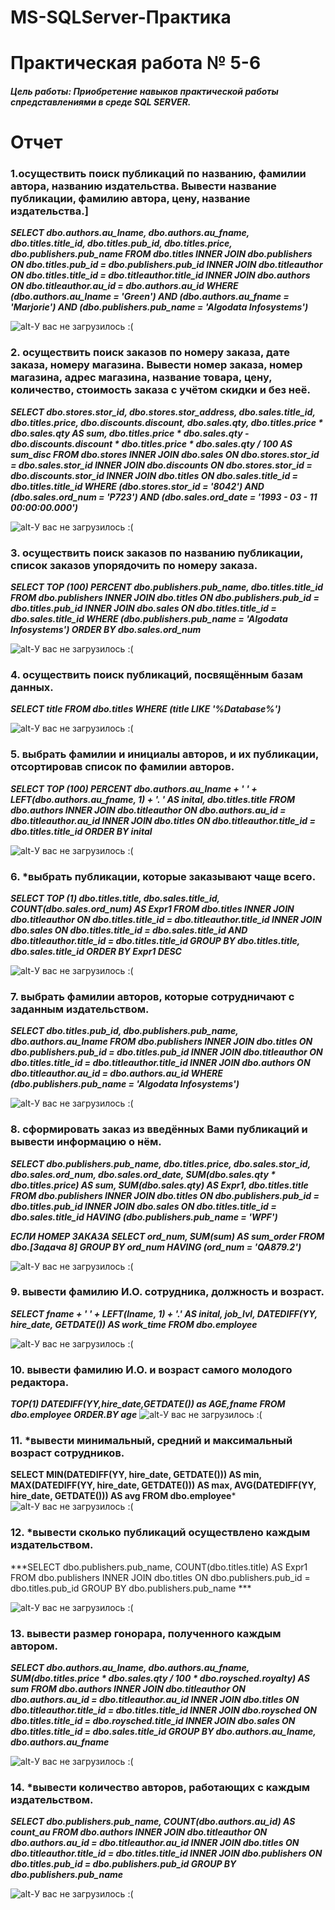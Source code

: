 # MS-SQLServer-Практика

# Практическая работа № 5-6
##### Цель работы: Приобретение навыков практической работы спредставлениями в среде SQL SERVER.

# Отчет

### 1.осуществить поиск публикаций по названию, фамилии автора, названию издательства. Вывести название публикации, фамилию автора, цену, название издательства.]
***SELECT dbo.authors.au_lname, dbo.authors.au_fname, dbo.titles.title_id, dbo.titles.pub_id, dbo.titles.price, dbo.publishers.pub_name
FROM dbo.titles INNER JOIN
dbo.publishers ON dbo.titles.pub_id = dbo.publishers.pub_id INNER JOIN
dbo.titleauthor ON dbo.titles.title_id = dbo.titleauthor.title_id INNER JOIN
dbo.authors ON dbo.titleauthor.au_id = dbo.authors.au_id
WHERE (dbo.authors.au_lname = 'Green') AND (dbo.authors.au_fname = 'Marjorie') AND (dbo.publishers.pub_name = 'Algodata Infosystems')***

![alt-У вас не загрузилось :( ](http://ipic.su/img/img7/fs/Nomer1.1569523693.png "SQLServer5-6")

### 2. осуществить поиск заказов по номеру заказа, дате заказа, номеру магазина. Вывести номер заказа, номер магазина, адрес магазина, название товара, цену, количество, стоимость заказа c учётом скидки и без неё.

***SELECT dbo.stores.stor_id, dbo.stores.stor_address, dbo.sales.title_id, dbo.titles.price, dbo.discounts.discount, dbo.sales.qty, dbo.titles.price * dbo.sales.qty AS sum,
dbo.titles.price * dbo.sales.qty - dbo.discounts.discount * dbo.titles.price * dbo.sales.qty / 100 AS sum_disc
FROM dbo.stores INNER JOIN
dbo.sales ON dbo.stores.stor_id = dbo.sales.stor_id INNER JOIN
dbo.discounts ON dbo.stores.stor_id = dbo.discounts.stor_id INNER JOIN
dbo.titles ON dbo.sales.title_id = dbo.titles.title_id
WHERE (dbo.stores.stor_id = '8042') AND (dbo.sales.ord_num = 'P723') AND (dbo.sales.ord_date = '1993 - 03 - 11 00:00:00.000')***

![alt-У вас не загрузилось :( ](http://ipic.su/img/img7/fs/nomer2.1569523726.png "SQLServer5-6")

### 3. осуществить поиск заказов по названию публикации, список заказов упорядочить по номеру заказа.

***SELECT TOP (100) PERCENT dbo.publishers.pub_name, dbo.titles.title_id
FROM dbo.publishers INNER JOIN
dbo.titles ON dbo.publishers.pub_id = dbo.titles.pub_id INNER JOIN
dbo.sales ON dbo.titles.title_id = dbo.sales.title_id
WHERE (dbo.publishers.pub_name = 'Algodata Infosystems')
ORDER BY dbo.sales.ord_num***

![alt-У вас не загрузилось :( ](http://ipic.su/img/img7/fs/nomer3.1569523744.png "SQLServer5-6")

### 4. осуществить поиск публикаций, посвящённым базам данных.
***SELECT title
FROM dbo.titles
WHERE (title LIKE '%Database%')***

![alt-У вас не загрузилось :( ](http://ipic.su/img/img7/fs/Nomer4.1569523768.png "SQLServer5-6")

### 5. выбрать фамилии и инициалы авторов, и их публикации, отсортировав список по фамилии авторов.

***SELECT TOP (100) PERCENT dbo.authors.au_lname + ' ' + LEFT(dbo.authors.au_fname, 1) + '. ' AS inital, dbo.titles.title
FROM dbo.authors INNER JOIN
dbo.titleauthor ON dbo.authors.au_id = dbo.titleauthor.au_id INNER JOIN
dbo.titles ON dbo.titleauthor.title_id = dbo.titles.title_id
ORDER BY inital***

![alt-У вас не загрузилось :( ](http://ipic.su/img/img7/fs/nomer5.1569523787.png "SQLServer5-6")

### 6. *выбрать публикации, которые заказывают чаще всего.

***SELECT TOP (1) dbo.titles.title, dbo.sales.title_id, COUNT(dbo.sales.ord_num) AS Expr1
FROM dbo.titles INNER JOIN
dbo.titleauthor ON dbo.titles.title_id = dbo.titleauthor.title_id INNER JOIN
dbo.sales ON dbo.titles.title_id = dbo.sales.title_id AND dbo.titleauthor.title_id = dbo.titles.title_id
GROUP BY dbo.titles.title, dbo.sales.title_id
ORDER BY Expr1 DESC***

![alt-У вас не загрузилось :( ](http://ipic.su/img/img7/fs/nomer6.1569523808.png "SQLServer5-6")

### 7. выбрать фамилии авторов, которые сотрудничают с заданным издательством.

***SELECT dbo.titles.pub_id, dbo.publishers.pub_name, dbo.authors.au_lname
FROM dbo.publishers INNER JOIN
dbo.titles ON dbo.publishers.pub_id = dbo.titles.pub_id INNER JOIN
dbo.titleauthor ON dbo.titles.title_id = dbo.titleauthor.title_id INNER JOIN
dbo.authors ON dbo.titleauthor.au_id = dbo.authors.au_id
WHERE (dbo.publishers.pub_name = 'Algodata Infosystems')***

![alt-У вас не загрузилось :( ](http://ipic.su/img/img7/fs/nomer7.1569523825.png "SQLServer5-6")

### 8. сформировать заказ из введённых Вами публикаций и вывести информацию о нём.

***SELECT dbo.publishers.pub_name, dbo.titles.price, dbo.sales.stor_id, dbo.sales.ord_num, dbo.sales.ord_date, SUM(dbo.sales.qty * dbo.titles.price) AS sum, SUM(dbo.sales.qty) AS Expr1, dbo.titles.title
FROM dbo.publishers INNER JOIN
dbo.titles ON dbo.publishers.pub_id = dbo.titles.pub_id INNER JOIN
dbo.sales ON dbo.titles.title_id = dbo.sales.title_id
HAVING (dbo.publishers.pub_name = 'WPF')***

***ЕСЛИ НОМЕР ЗАКАЗА
SELECT ord_num, SUM(sum) AS sum_order
FROM dbo.[Задача 8]
GROUP BY ord_num
HAVING (ord_num = 'QA879.2')***

![alt-У вас не загрузилось :( ](http://ipic.su/img/img7/fs/nomer8.1569523897.png "SQLServer5-6")

### 9. вывести фамилию И.О. сотрудника, должность и возраст.

***SELECT fname + ' ' + LEFT(lname, 1) + '.' AS inital, job_lvl, DATEDIFF(YY, hire_date, GETDATE()) AS work_time
FROM dbo.employee***

![alt-У вас не загрузилось :( ](http://ipic.su/img/img7/fs/9.1569524637.jpg "SQLServer5-6")

### 10. вывести фамилию И.О. и возраст самого молодого редактора.

***TOP(1) DATEDIFF(YY,hire_date,GETDATE()) as AGE,fname 
FROM dbo.employee
ORDER.BY age***
![alt-У вас не загрузилось :( ](http://ipic.su/img/img7/fs/nomer10.1569523922.png "SQLServer5-6")

### 11. *вывести минимальный, средний и максимальный возраст сотрудников.

**SELECT MIN(DATEDIFF(YY, hire_date, GETDATE())) AS min, MAX(DATEDIFF(YY, hire_date, GETDATE())) AS max, AVG(DATEDIFF(YY, hire_date, GETDATE())) AS avg
FROM dbo.employee***
![alt-У вас не загрузилось :( ](http://ipic.su/img/img7/fs/saasdasd.1570196679.png "SQLServer5-6")

### 12. *вывести сколько публикаций осуществлено каждым издательством.

***SELECT dbo.publishers.pub_name, COUNT(dbo.titles.title) AS Expr1
FROM dbo.publishers INNER JOIN
dbo.titles ON dbo.publishers.pub_id = dbo.titles.pub_id
GROUP BY dbo.publishers.pub_name ***

![alt-У вас не загрузилось :( ](http://ipic.su/img/img7/fs/Snimok.1570196614.png "SQLServer5-6")

### 13. вывести размер гонорара, полученного каждым автором.
***SELECT dbo.authors.au_lname, dbo.authors.au_fname, SUM(dbo.titles.price * dbo.sales.qty / 100 * dbo.roysched.royalty) AS sum
FROM dbo.authors INNER JOIN
dbo.titleauthor ON dbo.authors.au_id = dbo.titleauthor.au_id INNER JOIN
dbo.titles ON dbo.titleauthor.title_id = dbo.titles.title_id INNER JOIN
dbo.roysched ON dbo.titles.title_id = dbo.roysched.title_id INNER JOIN
dbo.sales ON dbo.titles.title_id = dbo.sales.title_id
GROUP BY dbo.authors.au_lname, dbo.authors.au_fname***

![alt-У вас не загрузилось :( ](http://ipic.su/img/img7/fs/swassdasdaasd.1569525752.jpg "SQLServer5-6")

### 14. *вывести количество авторов, работающих с каждым издательством.

***SELECT dbo.publishers.pub_name, COUNT(dbo.authors.au_id) AS count_au
FROM dbo.authors INNER JOIN
dbo.titleauthor ON dbo.authors.au_id = dbo.titleauthor.au_id INNER JOIN
dbo.titles ON dbo.titleauthor.title_id = dbo.titles.title_id INNER JOIN
dbo.publishers ON dbo.titles.pub_id = dbo.publishers.pub_id
GROUP BY dbo.publishers.pub_name***

![alt-У вас не загрузилось :( ](http://ipic.su/img/img7/fs/fyvyvfyvfyvfyv.1570196809.png "SQLServer5-6")
